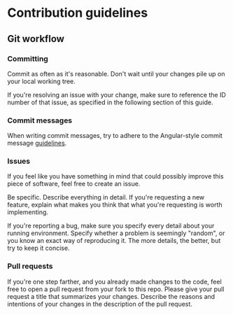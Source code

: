 # Contribution guidelines

## Git workflow
### Committing
Commit as often as it's reasonable. Don't wait until your changes pile up on your local working tree.

If you're resolving an issue with your change, make sure to reference the ID number of that issue, as specified in the following section of this guide.

### Commit messages
When writing commit messages, try to adhere to the Angular-style commit message [guidelines](https://github.com/angular/angular.js/blob/master/CONTRIBUTING.md#commit).

### Issues
If you feel like you have something in mind that could possibly improve this piece of software, feel free to create an issue.

Be specific. Describe everything in detail. If you're requesting a new feature, explain what makes you think that what you're requesting is worth implementing.

If you're reporting a bug, make sure you specify every detail about your running environment. Specify whether a problem is seemingly "random", or you know an exact way of reproducing it. The more details, the better, but try to keep it concise.

### Pull requests
If you're one step farther, and you already made changes to the code, feel free to open a pull request from your fork to this repo. Please give your pull request a title that summarizes your changes. Describe the reasons and intentions of your changes in the description of the pull request.
